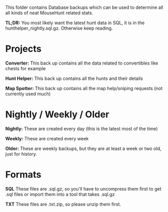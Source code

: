 This folder contains Database backups which can be used to determine all all kinds of neat MouseHunt related stats.

**TL;DR:** You most likely want the latest hunt data in SQL, it is in the hunthelper_nightly.sql.gz. Otherwise keep reading.

# Projects
**Converter:**
This back up contains all the data related to convertibles like chests for example

**Hunt Helper:**
This back up contains all the hunts and their details

**Map Spotter:**
This back up contains all the map help/sniping requests (not currently used much)
  
# Nightly / Weekly / Older
**Nightly:**
These are created every day (this is the latest most of the time)

**Weekly:**
These are created every week

**Older:**
These are weekly backups, but they are at least a week or two old, just for history.
  
# Formats
**SQL**
These files are .sql.gz, so you'll have to uncompress them first to get .sql files or import them into a tool that takes .sql.gz

**TXT**
These files are .txt.zip, so please unzip them first.
